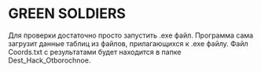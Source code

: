 # GREEN SOLDIERS
Для проверки достаточно просто запустить .exe файл. Программа сама загрузит данные таблиц из файлов, прилагающихся к .exe файлу. Файл Coords.txt с результатами будет находится в папке Dest_Hack_Otborochnoe.
